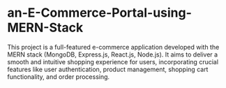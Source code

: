 # an-E-Commerce-Portal-using-MERN-Stack
This project is a full-featured e-commerce application developed with the MERN stack (MongoDB, Express.js, React.js, Node.js). It aims to deliver a smooth and intuitive shopping experience for users, incorporating crucial features like user authentication, product management, shopping cart functionality, and order processing.
